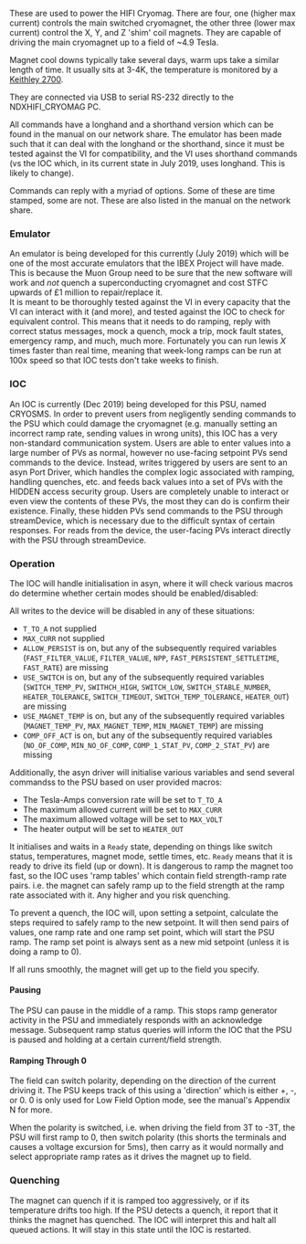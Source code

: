 These are used to power the HIFI Cryomag. There are four, one (higher max current) controls the main switched cryomagnet, the other three (lower max current) control the X, Y, and Z 'shim' coil magnets. They are capable of driving the main cryomagnet up to a field of ~4.9 Tesla. 

Magnet cool downs typically take several days, warm ups take a similar length of time. It usually sits at 3-4K, the temperature is monitored by a [Keithley 2700](Keithley-2700). 

They are connected via USB to serial RS-232 directly to the NDXHIFI_CRYOMAG PC. 

All commands have a longhand and a shorthand version which can be found in the manual on our network share. The emulator has been made such that it can deal with the longhand or the shorthand, since it must be tested against the VI for compatibility, and the VI uses shorthand commands (vs the IOC which, in its current state in July 2019, uses longhand. This is likely to change).

Commands can reply with a myriad of options. Some of these are time stamped, some are not. These are also listed in the manual on the network share. 

### Emulator

An emulator is being developed for this currently (July 2019) which will be one of the most accurate emulators that the IBEX Project will have made. This is because the Muon Group need to be sure that the new software will work and _not_ quench a superconducting cryomagnet and cost STFC upwards of £1 million to repair/replace it.  
It is meant to be thoroughly tested against the VI in every capacity that the VI can interact with it (and more), and tested against the IOC to check for equivalent control. This means that it needs to do ramping, reply with correct status messages, mock a quench, mock a trip, mock fault states, emergency ramp, and much, much more. Fortunately you can run lewis _X_ times faster than real time, meaning that week-long ramps can be run at 100x speed so that IOC tests don't take weeks to finish. 

### IOC

An IOC is currently (Dec 2019) being developed for this PSU, named CRYOSMS. In order to prevent users from negligently sending commands to the PSU which could damage the cryomagnet (e.g. manually setting an incorrect ramp rate, sending values in wrong units), this IOC has a very non-standard communication system. Users are able to enter values into a large number of PVs as normal, however no use-facing setpoint PVs send commands to the device. Instead, writes triggered by users are sent to an asyn Port Driver, which handles the complex logic associated with ramping, handling quenches, etc. and feeds back values into a set of PVs with the HIDDEN access security group. Users are completely unable to interact or even view the contents of these PVs, the most they can do is confirm their existence. Finally, these hidden PVs send commands to the PSU through streamDevice, which is necessary due to the difficult syntax of certain responses. For reads from the device, the user-facing PVs interact directly with the PSU through streamDevice.

### Operation

The IOC will handle initialisation in asyn, where it will check various macros do determine whether certain modes should be enabled/disabled:

All writes to the device will be disabled in any of these situations:
* `T_TO_A` not supplied
* `MAX_CURR` not supplied
* `ALLOW_PERSIST` is on, but any of the subsequently required variables (`FAST_FILTER_VALUE`, `FILTER_VALUE`, `NPP`, `FAST_PERSISTENT_SETTLETIME`, `FAST_RATE`) are missing
* `USE_SWITCH` is on, but any of the subsequently required variables (`SWITCH_TEMP_PV`, `SWITHCH_HIGH`, `SWITCH_LOW`, `SWITCH_STABLE_NUMBER`, `HEATER_TOLERANCE`, `SWITCH_TIMEOUT`, `SWITCH_TEMP_TOLERANCE`, `HEATER_OUT`) are missing
* `USE_MAGNET_TEMP` is on, but any of the subsequently required variables (`MAGNET_TEMP_PV`, `MAX_MAGNET_TEMP`, `MIN_MAGNET_TEMP`) are missing
* `COMP_OFF_ACT` is on, but any of the subsequently required variables (`NO_OF_COMP`, `MIN_NO_OF_COMP`, `COMP_1_STAT_PV`, `COMP_2_STAT_PV`) are missing

Additionally, the asyn driver will initialise various variables and send several commandss to the PSU based on user provided macros:
* The Tesla-Amps conversion rate will be set to `T_TO_A`
* The maximum allowed current will be set to `MAX_CURR`
* The maximum allowed voltage will be set to `MAX_VOLT`
* The heater output will be set to `HEATER_OUT`

It initialises and waits in a `Ready` state, depending on things like switch status, temperatures, magnet mode, settle times, etc. `Ready` means that it is ready to drive its field (up or down). It is dangerous to ramp the magnet too fast, so the IOC uses 'ramp tables' which contain field strength-ramp rate pairs. i.e. the magnet can safely ramp up to the field strength at the ramp rate associated with it. Any higher and you risk quenching.

To prevent a quench, the IOC will, upon setting a setpoint, calculate the steps required to safely ramp to the new setpoint. It will then send pairs of values, one ramp rate and one ramp set point, which will start the PSU ramp. The ramp set point is always sent as a new mid setpoint (unless it is doing a ramp to 0). 

If all runs smoothly, the magnet will get up to the field you specify.

#### Pausing

The PSU can pause in the middle of a ramp. This stops ramp generator activity in the PSU and immediately responds with an acknowledge message. Subsequent ramp status queries will inform the IOC that the PSU is paused and holding at a certain current/field strength.

#### Ramping Through 0

The field can switch polarity, depending on the direction of the current driving it. The PSU keeps track of this using a 'direction' which is either +, -, or 0. 0 is only used for Low Field Option mode, see the manual's Appendix N for more. 

When the polarity is switched, i.e. when driving the field from 3T to -3T, the PSU will first ramp to 0, then switch polarity (this shorts the terminals and causes a voltage excursion for 5ms), then carry as it would normally and select appropriate ramp rates as it drives the magnet up to field. 

### Quenching

The magnet can quench if it is ramped too aggressively, or if its temperature drifts too high. If the PSU detects a quench, it report that it thinks the magnet has quenched. The IOC will interpret this and halt all queued actions. It will stay in this state until the IOC is restarted. 